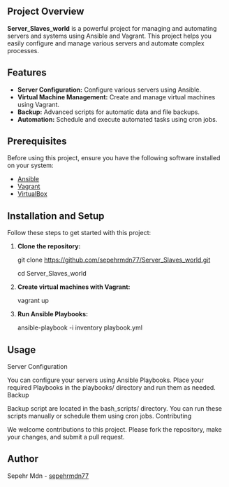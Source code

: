 ## Project Overview
**Server_Slaves_world** is a powerful project for managing and automating servers and systems using Ansible and Vagrant. This project helps you easily configure and manage various servers and automate complex processes.

## Features
- **Server Configuration:** Configure various servers using Ansible.
- **Virtual Machine Management:** Create and manage virtual machines using Vagrant.
- **Backup:** Advanced scripts for automatic data and file backups.
- **Automation:** Schedule and execute automated tasks using cron jobs.

## Prerequisites
Before using this project, ensure you have the following software installed on your system:
- [Ansible](https://docs.ansible.com/ansible/latest/installation_guide/intro_installation.html)
- [Vagrant](https://www.vagrantup.com/docs/installation)
- [VirtualBox](https://www.virtualbox.org/wiki/Downloads)

## Installation and Setup
Follow these steps to get started with this project:

1. **Clone the repository:**

    git clone https://github.com/sepehrmdn77/Server_Slaves_world.git

    cd Server_Slaves_world

2. **Create virtual machines with Vagrant:**

    vagrant up

3. **Run Ansible Playbooks:**

    ansible-playbook -i inventory playbook.yml

## Usage
Server Configuration

You can configure your servers using Ansible Playbooks. Place your required Playbooks in the playbooks/ directory and run them as needed.
Backup

Backup script are located in the bash_scripts/ directory. You can run these scripts manually or schedule them using cron jobs.
Contributing

We welcome contributions to this project. Please fork the repository, make your changes, and submit a pull request.

## Author

Sepehr Mdn - [sepehrmdn77](https://github.com/sepehrmdn77)